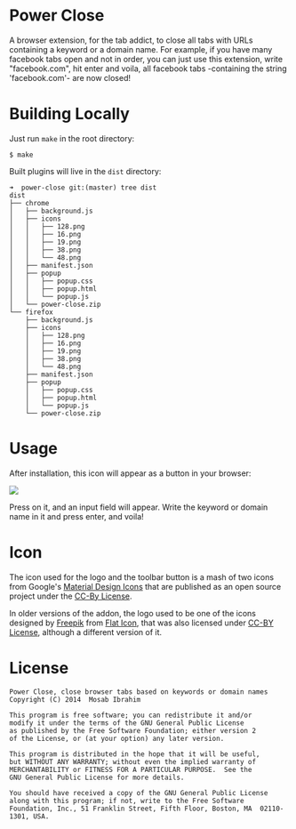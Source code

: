 # Power Close

A browser extension, for the tab addict, to close all tabs with URLs containing
a keyword or a domain name. For example, if you have many facebook tabs open and
not in order, you can just use this extension, write "facebook.com", hit enter
and voila, all facebook tabs -containing the string 'facebook.com'- are now
closed!

# Building Locally

Just run `make` in the root directory:

```
$ make
```

Built plugins will live in the `dist` directory:

```
➜  power-close git:(master) tree dist
dist
├── chrome
│   ├── background.js
│   ├── icons
│   │   ├── 128.png
│   │   ├── 16.png
│   │   ├── 19.png
│   │   ├── 38.png
│   │   └── 48.png
│   ├── manifest.json
│   ├── popup
│   │   ├── popup.css
│   │   ├── popup.html
│   │   └── popup.js
│   └── power-close.zip
└── firefox
    ├── background.js
    ├── icons
    │   ├── 128.png
    │   ├── 16.png
    │   ├── 19.png
    │   ├── 38.png
    │   └── 48.png
    ├── manifest.json
    ├── popup
    │   ├── popup.css
    │   ├── popup.html
    │   └── popup.js
    └── power-close.zip
```

# Usage

After installation, this icon will appear as a button in your browser:

![](https://raw.githubusercontent.com/mos3abof/firefox-power-close/master/data/icon-64.png)

Press on it, and an input field will appear. Write the keyword or domain name in
it and press enter, and voila!

# Icon

The icon used for the logo and the toolbar button is a mash of two icons from
Google's [Material Design Icons](https://design.google.com/icons/) that are
published as an open source project under the [CC-By
License](https://creativecommons.org/licenses/by/4.0/).

In older versions of the addon, the logo used to be one of the icons designed by
[Freepik](http://www.freepik.com) from [Flat Icon](http://www.flaticon.com),
that was also licensed under [CC-BY
License](http://creativecommons.org/licenses/by/3.0/), although a different
version of it.

# License

```
Power Close, close browser tabs based on keywords or domain names
Copyright (C) 2014  Mosab Ibrahim

This program is free software; you can redistribute it and/or
modify it under the terms of the GNU General Public License
as published by the Free Software Foundation; either version 2
of the License, or (at your option) any later version.

This program is distributed in the hope that it will be useful,
but WITHOUT ANY WARRANTY; without even the implied warranty of
MERCHANTABILITY or FITNESS FOR A PARTICULAR PURPOSE.  See the
GNU General Public License for more details.

You should have received a copy of the GNU General Public License
along with this program; if not, write to the Free Software
Foundation, Inc., 51 Franklin Street, Fifth Floor, Boston, MA  02110-1301, USA.
```
